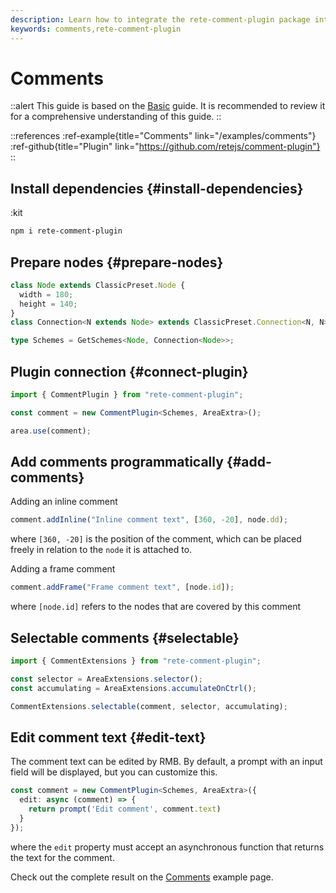 ```yaml
---
description: Learn how to integrate the rete-comment-plugin package into your Rete.js project, and use comments to provide additional information and context to your nodes
keywords: comments,rete-comment-plugin
---
```


# Comments

::alert
This guide is based on the [Basic](/docs/guides/basic) guide. It is recommended to review it for a comprehensive understanding of this guide.
::

::references
:ref-example{title="Comments" link="/examples/comments"}
:ref-github{title="Plugin" link="https://github.com/retejs/comment-plugin"}
::

## Install dependencies {#install-dependencies}

:kit

```bash
npm i rete-comment-plugin
```

## Prepare nodes {#prepare-nodes}

```ts
class Node extends ClassicPreset.Node {
  width = 180;
  height = 140;
}
class Connection<N extends Node> extends ClassicPreset.Connection<N, N> {}

type Schemes = GetSchemes<Node, Connection<Node>>;
```

## Plugin connection {#connect-plugin}

```ts
import { CommentPlugin } from "rete-comment-plugin";

const comment = new CommentPlugin<Schemes, AreaExtra>();

area.use(comment);
```

## Add comments programmatically {#add-comments}

Adding an inline comment

```ts
comment.addInline("Inline comment text", [360, -20], node.dd);
```

where `[360, -20]` is the position of the comment, which can be placed freely in relation to the `node` it is attached to.

Adding a frame comment

```ts
comment.addFrame("Frame comment text", [node.id]);
```

where `[node.id]` refers to the nodes that are covered by this comment

## Selectable comments {#selectable}

```ts
import { CommentExtensions } from "rete-comment-plugin";

const selector = AreaExtensions.selector();
const accumulating = AreaExtensions.accumulateOnCtrl();

CommentExtensions.selectable(comment, selector, accumulating);
```

## Edit comment text {#edit-text}

The comment text can be edited by RMB. By default, a prompt with an input field will be displayed, but you can customize this.

```ts
const comment = new CommentPlugin<Schemes, AreaExtra>({
  edit: async (comment) => {
    return prompt('Edit comment', comment.text)
  }
});
```

where the `edit` property must accept an asynchronous function that returns the text for the comment.

Check out the complete result on the [Comments](/examples/comments) example page.
